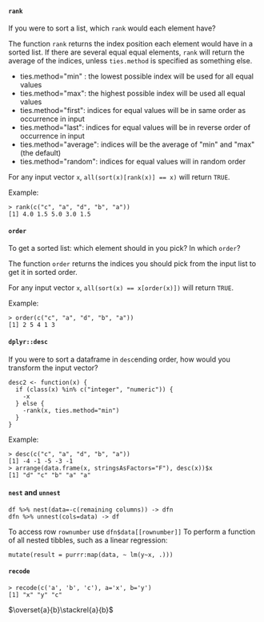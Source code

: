 #### `rank`
If you were to sort a list, which `rank` would each element have?

The function `rank` returns the index position each element would have in a sorted list. If there are several equal equal elements, `rank` will return the average of the indices, unless `ties.method` is specified as something else.

* ties.method="min" : the lowest possible index will be used for all equal values
* ties.method="max": the highest possible index will be used all equal values
* ties.method="first": indices for equal values will be in same order as occurrence in input
* ties.method="last": indices for equal values will be in reverse order of occurrence in input
* ties.method="average": indices will be the average of "min" and "max" (the default)
* ties.method="random": indices for equal values will in random order

For any input vector `x`, `all(sort(x)[rank(x)] == x)` will return `TRUE`.

Example:
```
> rank(c("c", "a", "d", "b", "a"))
[1] 4.0 1.5 5.0 3.0 1.5
``` 

#### `order`
To get a sorted list: which element should in you pick? In which `order`? 

The function `order` returns the indices you should pick from the input list to get it in sorted order.

For any input vector `x`, `all(sort(x) == x[order(x)])` will return `TRUE`.

Example:
```
> order(c("c", "a", "d", "b", "a"))
[1] 2 5 4 1 3
```

#### `dplyr::desc`
If you were to sort a dataframe in `desc`ending order, how would you transform the input vector?
```
desc2 <- function(x) { 
  if (class(x) %in% c("integer", "numeric")) {
    -x
  } else { 
    -rank(x, ties.method="min")
  }
}
```
Example:
```
> desc(c("c", "a", "d", "b", "a"))
[1] -4 -1 -5 -3 -1
> arrange(data.frame(x, stringsAsFactors="F"), desc(x))$x
[1] "d" "c" "b" "a" "a"
```
#### `nest` and `unnest`
```
df %>% nest(data=-c(remaining columns)) -> dfn
dfn %>% unnest(cols=data) -> df
```
To access row `rownumber` use `dfn$data[[rownumber]]`
To perform a function of all nested tibbles, such as a linear regression: 
```
mutate(result = purrr:map(data, ~ lm(y~x, .)))
```

#### `recode`
```
> recode(c('a', 'b', 'c'), a='x', b='y')
[1] "x" "y" "c"
```
$\overset{a}{b}\stackrel{a}{b}$

<!--stackedit_data:
eyJoaXN0b3J5IjpbNzg4NDA4MDg4LC0yNDI0MDY3NzEsLTMyOT
QwOTIzMCwtNDk0MDEyMTMyLDE1MzUzMTc0MjcsMTM0Mjc2NzAy
NCwtNzA3MjI3OTAwLC0xNDA0MjEwMjExLDcyNTE1MDM5NCwtND
M3OTUzNzYwLDEzNTI3OTY1NzEsLTkyMzc1ODU0LC0yODg2ODcw
ODgsMTE5NjczNzY4NiwtMTIwODk5Mjg3MCwxNzQ0ODk1NTM2LC
0xNjk3NTA2MzM1LDE1NTkzOTI2MjcsLTYyODI5MTc5NSwtMTM2
MDc1NzEzNl19
-->